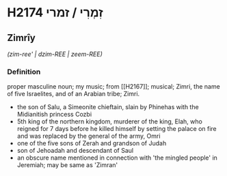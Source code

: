 # H2174 זִמְרִי / זמרי

## Zimrîy

_(zim-ree' | dzim-REE | zeem-REE)_

### Definition

proper masculine noun; my music; from [[H2167]]; musical; Zimri, the name of five Israelites, and of an Arabian tribe; Zimri.

- the son of Salu, a Simeonite chieftain, slain by Phinehas with the Midianitish princess Cozbi
- 5th king of the northern kingdom, murderer of the king, Elah, who reigned for 7 days before he killed himself by setting the palace on fire and was replaced by the general of the army, Omri
- one of the five sons of Zerah and grandson of Judah
- son of Jehoadah and descendant of Saul
- an obscure name mentioned in connection with 'the mingled people' in Jeremiah; may be same as 'Zimran'
